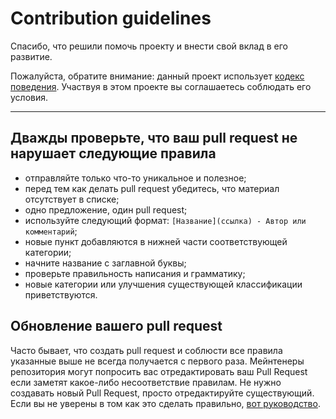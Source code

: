 # Contribution guidelines

Спасибо, что решили помочь проекту и внести свой вклад в его развитие.

Пожалуйста, обратите внимание: данный проект использует [кодекс поведения](code-of-conduct-ru.md). Участвуя в этом
проекте вы соглашаетесь соблюдать его условия.

---

## Дважды проверьте, что ваш pull request не нарушает следующие правила

- отправляйте только что-то уникальное и полезное;
- перед тем как делать pull request убедитесь, что материал отсутствует в списке;
- одно предложение, один pull request;
- используйте следующий формат: `[Название](ссылка) - Автор или комментарий`;
- новые пункт добавляются в нижней части соответствующей категории;
- начните название с заглавной буквы;
- проверьте правильность написания и грамматику;
- новые категории или улучшения существующей классификации приветствуются.

## Обновление вашего pull request

Часто бывает, что создать pull request и соблюсти все правила указанные выше не всегда получается с первого раза. Мейнтенеры репозитория могут попросить вас отредактировать ваш Pull Request если заметят какое-либо несоответствие правилам. Не нужно создавать новый Pull Request, просто отредактируйте существующий. Если вы не уверены в том как это сделать правильно, [вот руководство](https://github.com/RichardLitt/knowledge/blob/master/github/amending-a-commit-guide.md).